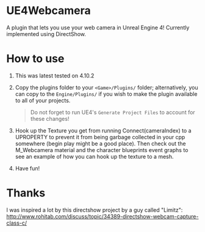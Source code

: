 UE4Webcamera
==================

A plugin that lets you use your web camera in Unreal Engine 4! Currently implemented using DirectShow.

How to use
==================

1. This was latest tested on 4.10.2

2. Copy the plugins folder to your `<Game>/Plugins/` folder; alternatively, you can copy to the `Engine/Plugins/` if you wish to make the plugin available to all of your projects.
   > Do not forget to run UE4's `Generate Project Files` to account for these changes!

3. Hook up the Texture you get from running Connect(cameraIndex) to a UPROPERTY to prevent it from being garbage collected in your cpp somewhere (begin play might be a good place). Then check out the M_Webcamera material and the character blueprints event graphs to see an example of how you can hook up the texture to a mesh.

4. Have fun!



Thanks
==================
I was inspired a lot by this directshow project by a guy called "Limitz":
http://www.rohitab.com/discuss/topic/34389-directshow-webcam-capture-class-c/
